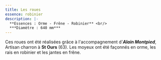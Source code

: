 ```yaml
---
title: Les roues
essence: robinier
description: |-
  **Essences : Orme - Frêne - Robinier** <br/>
  ***Diamètre : 640 mm***
---
```


Ces roues ont été réalisées grâce à l'accompagnement d'***Alain Montpied***, Artisan charron à **St Ours** (63).
Les moyeux ont été façonnés en orme, les rais en robinier et les jantes en frêne.
